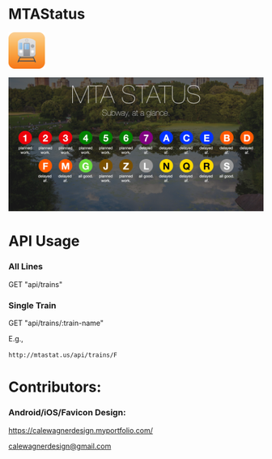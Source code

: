 # MTAStatus 
![icon](/public/img/icons/apple-icon-72x72.png)

![preview](/public/og.png)

# API Usage

### All Lines

GET "api/trains"

### Single Train

GET "api/trains/:train-name"

E.g.,

`http://mtastat.us/api/trains/F`


# Contributors: 

### Android/iOS/Favicon Design: 
  https://calewagnerdesign.myportfolio.com/
  
  calewagnerdesign@gmail.com
